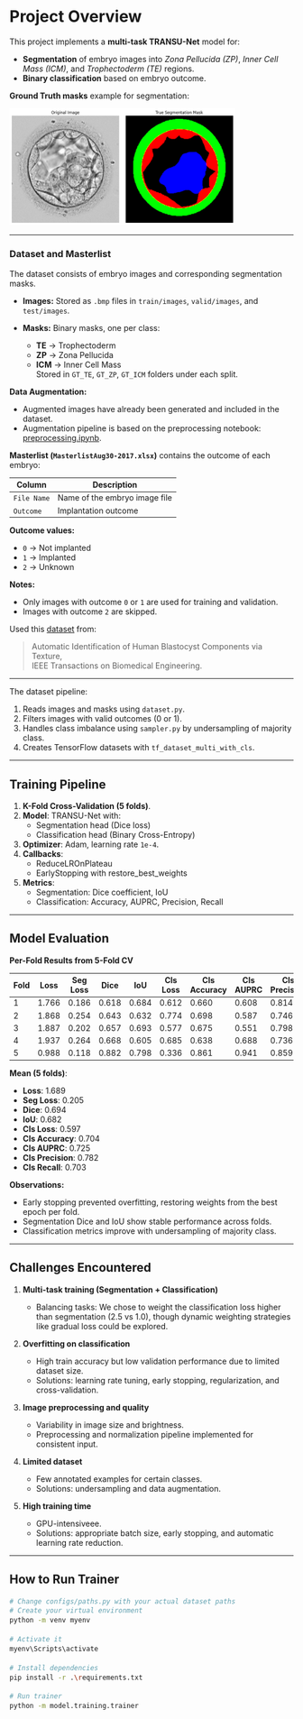 # Project Overview

This project implements a **multi-task TRANSU-Net** model for:

- **Segmentation** of embryo images into *Zona Pellucida (ZP)*, *Inner Cell Mass (ICM)*, and *Trophectoderm (TE)* regions.  
- **Binary classification** based on embryo outcome.

**Ground Truth masks** example for segmentation:

<img src="../assets/segmentation-mask.png" alt="GT Masks" width="400"/>

---

### Dataset and Masterlist

The dataset consists of embryo images and corresponding segmentation masks.

- **Images:** Stored as `.bmp` files in `train/images`, `valid/images`, and `test/images`.

- **Masks:** Binary masks, one per class:
  - **TE** → Trophectoderm
  - **ZP** → Zona Pellucida
  - **ICM** → Inner Cell Mass  
    Stored in `GT_TE`, `GT_ZP`, `GT_ICM` folders under each split.

**Data Augmentation:**
- Augmented images have already been generated and included in the dataset.
- Augmentation pipeline is based on the preprocessing notebook: [preprocessing.ipynb](https://github.com/nourhen369/Embryo-Image-Segmentation/blob/main/notebooks/preprocessing.ipynb).

**Masterlist (`MasterlistAug30-2017.xlsx`)** contains the outcome of each embryo:

| Column      | Description                   |
|-------------|-------------------------------|
| `File Name` | Name of the embryo image file |
| `Outcome`   | Implantation outcome          |

**Outcome values:**

- `0` → Not implanted
- `1` → Implanted
- `2` → Unknown

**Notes:**

- Only images with outcome `0` or `1` are used for training and validation.
- Images with outcome `2` are skipped.


Used this [dataset](https://ieeexplore.ieee.org/document/8059868) from:
> Automatic Identification of Human Blastocyst Components via Texture,  
> IEEE Transactions on Biomedical Engineering.

---

The dataset pipeline:

1. Reads images and masks using `dataset.py`.
2. Filters images with valid outcomes (0 or 1).
3. Handles class imbalance using `sampler.py` by undersampling of majority class.
4. Creates TensorFlow datasets with `tf_dataset_multi_with_cls`.

---

## Training Pipeline

1. **K-Fold Cross-Validation (5 folds)**.
2. **Model**: TRANSU-Net with:
   - Segmentation head (Dice loss)
   - Classification head (Binary Cross-Entropy)
3. **Optimizer**: Adam, learning rate `1e-4`.
4. **Callbacks**:
   - ReduceLROnPlateau
   - EarlyStopping with restore_best_weights
5. **Metrics**:
   - Segmentation: Dice coefficient, IoU
   - Classification: Accuracy, AUPRC, Precision, Recall

---

## Model Evaluation

**Per-Fold Results from 5-Fold CV**

| Fold | Loss  | Seg Loss | Dice | IoU  | Cls Loss | Cls Accuracy | Cls AUPRC | Cls Precision | Cls Recall |
|------|-------|----------|------|------|----------|--------------|-----------|---------------|------------|
| 1    | 1.766 | 0.186    | 0.618| 0.684| 0.612    | 0.660        | 0.608     | 0.814         | 0.713      |
| 2    | 1.868 | 0.254    | 0.643| 0.632| 0.774    | 0.698        | 0.587     | 0.746         | 0.639      |
| 3    | 1.887 | 0.202    | 0.657| 0.693| 0.577    | 0.675        | 0.551     | 0.798         | 0.690      |
| 4    | 1.937 | 0.264    | 0.668| 0.605| 0.685    | 0.638        | 0.688     | 0.736         | 0.607      |
| 5    | 0.988 | 0.118    | 0.882| 0.798| 0.336    | 0.861        | 0.941     | 0.859         | 0.866      |

**Mean (5 folds)**:

- **Loss**: 1.689  
- **Seg Loss**: 0.205  
- **Dice**: 0.694  
- **IoU**: 0.682  
- **Cls Loss**: 0.597  
- **Cls Accuracy**: 0.704  
- **Cls AUPRC**: 0.725  
- **Cls Precision**: 0.782  
- **Cls Recall**: 0.703  

**Observations:**

- Early stopping prevented overfitting, restoring weights from the best epoch per fold.
- Segmentation Dice and IoU show stable performance across folds.
- Classification metrics improve with undersampling of majority class.

---

## Challenges Encountered

1. **Multi-task training (Segmentation + Classification)**  
   - Balancing tasks: We chose to weight the classification loss higher than segmentation (2.5 vs 1.0), though dynamic weighting strategies like gradual loss could be explored.

2. **Overfitting on classification**  
   - High train accuracy but low validation performance due to limited dataset size.  
   - Solutions: learning rate tuning, early stopping, regularization, and cross-validation.

3. **Image preprocessing and quality**  
   - Variability in image size and brightness.  
   - Preprocessing and normalization pipeline implemented for consistent input.

4. **Limited dataset**  
   - Few annotated examples for certain classes.  
   - Solutions: undersampling and data augmentation.

5. **High training time**  
   - GPU-intensiveee.  
   - Solutions: appropriate batch size, early stopping, and automatic learning rate reduction.

---

## How to Run Trainer

```bash
# Change configs/paths.py with your actual dataset paths
# Create your virtual environment
python -m venv myenv

# Activate it
myenv\Scripts\activate

# Install dependencies
pip install -r .\requirements.txt

# Run trainer
python -m model.training.trainer